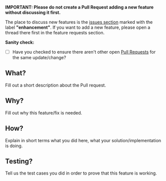 **IMPORTANT: Please do not create a Pull Request adding a new feature without discussing it first.**

The place to discuss new features is the [issues section](https://github.com/android10/mandrake/issues) marked with the label **"enhancement"**. If you want to add a new feature, please open a thread there first in the feature requests section.

**Sanity check:**

* [ ] Have you checked to ensure there aren't other open [Pull Requests](https://github.com/android10/mandrake/pulls) for the same update/change?

## What?

Fill out a short description about the Pull request.

## Why?

Fill out why this feature/fix is needed.

## How?

Explain in short terms what you did here, what your solution/implementation is doing.

## Testing?

Tell us the test cases you did in order to prove that this feature is working.
